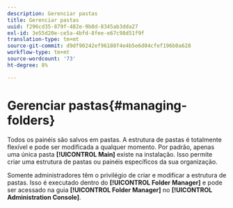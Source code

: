 ```yaml
---
description: Gerenciar pastas
title: Gerenciar pastas
uuid: f296cd35-879f-482e-9b0d-8345ab3dda27
exl-id: 3e55d20e-ce5a-4bfd-8fee-e67c98d51f9f
translation-type: tm+mt
source-git-commit: d9df90242ef96188f4e4b5e6d04cfef196b0a628
workflow-type: tm+mt
source-wordcount: '73'
ht-degree: 8%

---
```


# Gerenciar pastas{#managing-folders}

Todos os painéis são salvos em pastas. A estrutura de pastas é totalmente flexível e pode ser modificada a qualquer momento. Por padrão, apenas uma única pasta **[!UICONTROL Main]** existe na instalação. Isso permite criar uma estrutura de pastas ou painéis específicos da sua organização.

Somente administradores têm o privilégio de criar e modificar a estrutura de pastas. Isso é executado dentro do **[!UICONTROL Folder Manager]** e pode ser acessado na guia **[!UICONTROL Folder Manager]** no **[!UICONTROL Administration Console]**.
